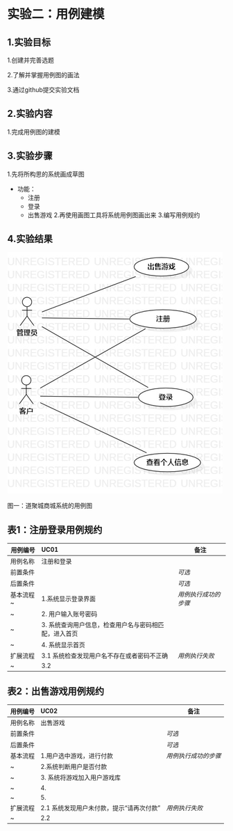 # 实验二：用例建模

## 1.实验目标
1.创建并完善选题

2.了解并掌握用例图的画法

3.通过github提交实验文档

## 2.实验内容
1.完成用例图的建模

## 3.实验步骤
1.先将所构思的系统画成草图
- 功能：
    - 注册
    - 登录
    - 出售游戏
2.再使用画图工具将系统用例图画出来
3.编写用例规约

## 4.实验结果

![用例图](./lab2-UseCaseDiagram1.jpg)

图一：道聚城商城系统的用例图

## 表1：注册登录用例规约  

用例编号  | UC01 | 备注  
-|:-|-  
用例名称  | 注册和登录  |   
前置条件  |      | *可选*   
后置条件  |      | *可选*   
基本流程  ~| 1.系统显示登录界面  |   *用例执行成功的步骤* 
~| 2. 用户输入账号密码  |   
~| 3. 系统查询用户信息，检查用户名与密码相匹配，进入首页  |   
~| 4. 系统显示首页  |    
扩展流程  | 3.1  系统检查发现用户名不存在或者密码不正确 |*用例执行失败*    
~| 3.2   |  



## 表2：出售游戏用例规约  

用例编号  | UC02 | 备注  
-|:-|-  
用例名称  | 出售游戏 |   
前置条件  |      | *可选*   
后置条件  |      | *可选*   
基本流程  | 1.用户选中游戏，进行付款  |*用例执行成功的步骤*    
~| 2.系统判断用户是否付款  |   
~| 3. 系统将游戏加入用户游戏库  |   
~| 4.   |   
~| 5.   |  
扩展流程  | 2.1 系统发现用户未付款，提示“请再次付款”  |*用例执行失败*    
~| 2.2   |  


